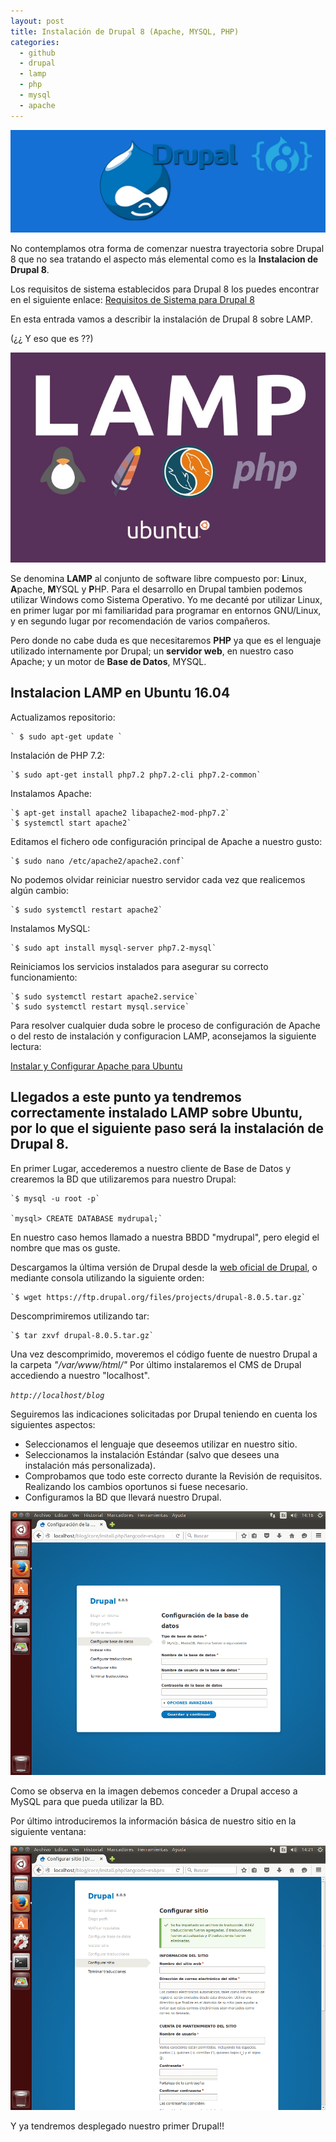 ```yaml
---
layout: post
title: Instalación de Drupal 8 (Apache, MYSQL, PHP)
categories:
  - github
  - drupal
  - lamp
  - php
  - mysql
  - apache
---
```


![Instalacion Drupal](/images/Instalacion_LAMP_Drupal8.png)

No contemplamos otra forma de comenzar nuestra trayectoria sobre Drupal 8 que no sea tratando el aspecto más elemental como es la **Instalacion de Drupal 8**.

Los requisitos de sistema establecidos para Drupal 8 los puedes encontrar en el siguiente enlace:
 [Requisitos de Sistema para Drupal 8](https://www.drupal.org/docs/8/system-requirements)

En esta entrada vamos a describir la instalación de Drupal 8 sobre LAMP.

(¿¿ Y eso que es ??)

![LAMP](/images/lamp-ubuntu16.04.jpg)

Se denomina **LAMP** al conjunto de software libre compuesto por: **L**inux, **A**pache, **M**YSQL y **P**HP.
Para el desarrollo en Drupal tambien podemos utilizar Windows como Sistema Operativo. Yo me decanté por utilizar Linux, en primer lugar por mi familiaridad para programar en entornos GNU/Linux, y en segundo lugar por recomendación de varios compañeros.

Pero donde no cabe duda es que necesitaremos **PHP** ya que es el lenguaje utilizado internamente por Drupal; un **servidor web**, en nuestro caso Apache; y un motor de **Base de Datos**, MYSQL.


## Instalacion LAMP en Ubuntu 16.04

Actualizamos repositorio:

    ` $ sudo apt-get update `

Instalación de PHP 7.2:

    `$ sudo apt-get install php7.2 php7.2-cli php7.2-common`


Instalamos Apache:

    `$ apt-get install apache2 libapache2-mod-php7.2`
    `$ systemctl start apache2`

Editamos el fichero ode configuración principal de Apache a nuestro gusto:

    `$ sudo nano /etc/apache2/apache2.conf`

No podemos olvidar reiniciar nuestro servidor cada vez que realicemos algún cambio:

    `$ sudo systemctl restart apache2`


Instalamos MySQL:

    `$ sudo apt install mysql-server php7.2-mysql`

Reiniciamos los servicios instalados para asegurar su correcto funcionamiento:

    `$ sudo systemctl restart apache2.service`
    `$ sudo systemctl restart mysql.service`



Para resolver cualquier duda sobre le proceso de configuración de Apache o del resto de instalación y configuracion LAMP, aconsejamos la siguiente lectura:

[Instalar y Configurar Apache para Ubuntu](https://www.vozidea.com/instalar-servidor-apache-ubuntu)


## Llegados a este punto ya tendremos correctamente instalado LAMP sobre Ubuntu, por lo que el siguiente paso será la instalación de Drupal 8.

En primer Lugar, accederemos a nuestro cliente de Base de Datos y crearemos la BD que utilizaremos para nuestro Drupal:

    `$ mysql -u root -p`

    `mysql> CREATE DATABASE mydrupal;`

En nuestro caso hemos llamado a nuestra BBDD "mydrupal", pero elegid el nombre que mas os guste.


Descargamos la última versión de Drupal desde la [web oficial de Drupal](https://www.drupal.org/), o mediante consola utilizando la siguiente orden:

    `$ wget https://ftp.drupal.org/files/projects/drupal-8.0.5.tar.gz`

Descomprimiremos utilizando tar:

    `$ tar zxvf drupal-8.0.5.tar.gz`


Una vez descomprimido, moveremos el código fuente de nuestro Drupal a la carpeta *"/var/www/html/"*
Por último instalaremos el CMS de Drupal accediendo a nuestro "localhost".

   *`http://localhost/blog`*

Seguiremos las indicaciones solicitadas por Drupal teniendo en cuenta los siguientes aspectos:

* Seleccionamos el lenguaje que deseemos utilizar en nuestro sitio.
* Seleccionamos la instalación Estándar (salvo que desees una instalación más personalizada).
* Comprobamos que todo este correcto durante la Revisión de requisitos. Realizando los cambios oportunos si fuese necesario.
* Configuramos la BD que llevará nuestro Drupal.


![Base de Datos](/images/drupal_bbdd.png)

Como se observa en la imagen debemos conceder a Drupal acceso a MySQL para que pueda utilizar la BD.

Por último introduciremos la información básica de nuestro sitio en la siguiente ventana:

![Informacion basica](/images/drupal_config_sitio.png)

Y ya tendremos desplegado nuestro primer Drupal!!
